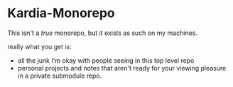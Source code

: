 # Kardia-Monorepo

This isn't a _true_ monorepo, but it exists as such on my machines.

really what you get is:
- all the junk I'm okay with people seeing in this top level repo
- personal projects and notes that aren't ready for your viewing pleasure in a private submodule repo.
